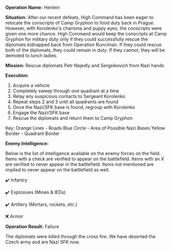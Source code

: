 __Operation Name:__ Henlein

__Situation:__ After our recent defeats, High Command has been eager to relocate the conscripts of Camp Gryphon to food duty back in Prague. However, with Korolenko's charisma and puppy eyes, the conscripts were given one more chance. High Command would keep the conscripts at Camp Gryphon for military duty only if they could successfully rescue the diplomats kidnapped back from Operation Runciman. If they could rescue both of the diplomats, they could remain in duty. If they cannot, they will be demoted to lunch ladies. 

__Mission:__ Rescue diplomats Petr Nejedly and Sergeikovich from Nazi hands

__Execution:__
1. Acquire a vehicle
2. Completely sweep through one quadrant at a time
3. Relay any suspicious contacts to Sergeant Korolenko
4. Repeat steps 2 and 3 until all quadrants are found
5. Once the Nazi/SFK base is found, regroup with Korolenko
6. Engage the Nazi/SFK base
7. Rescue the diplomats and return them to Camp Gryphon

Key:
Orange Lines - Roads
Blue Circle - Area of Possible Nazi Bases
Yellow Border - Quadrant Border

__Enemy Intelligence:__

Below is the list of intelligence available on the enemy forces on the field. Items with a check are verified to appear on the battlefield. Items with an X are verified to never appear in the battlefield. Items not mentioned are implied to never appear on the battlefield as well.

:heavy_check_mark: Infantry

:heavy_check_mark: Explosives (Mines & IEDs)

:heavy_check_mark: Artillery (Mortars, rockets, etc.)

:x: Armor

__Operation Result:__ Failure

The diplomats were killed through the cross fire. We have deserted the Czech army and are Nazi SFK now.